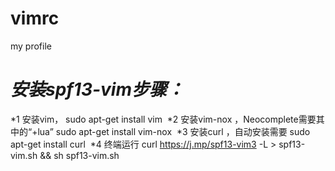 # vimrc
my profile

*安装spf13-vim步骤：*
==================
  *1 安装vim， sudo apt-get install vim
  *2 安装vim-nox ，Neocomplete需要其中的“+lua” sudo apt-get install vim-nox
  *3 安装curl ，自动安装需要  sudo apt-get install curl
  *4 终端运行 curl https://j.mp/spf13-vim3 -L > spf13-vim.sh && sh spf13-vim.sh
